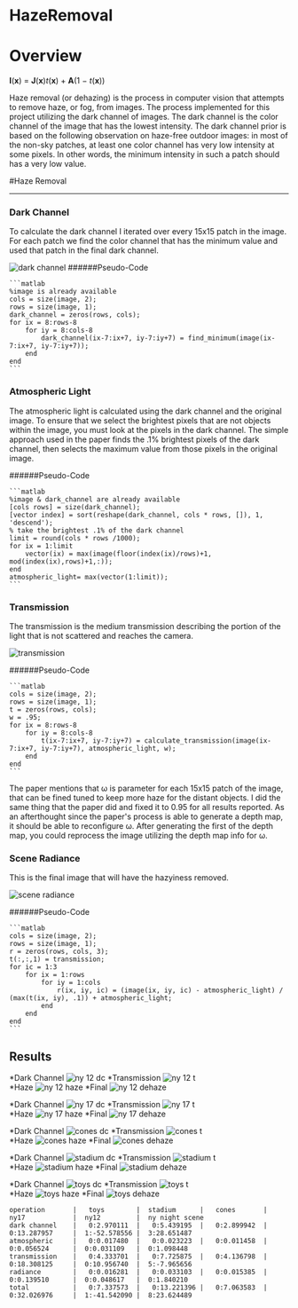 HazeRemoval
===========

Overview
====

**I**(**x**) = **J**(**x**)_t_(**x**) + **A**(1 − _t_(**x**))

Haze removal (or dehazing) is the process in computer vision that attempts to remove haze, or fog, from images. The process implemented for this project utilizing the dark channel of images.  The dark channel is the color channel of the image that has the lowest intensity.  The dark channel prior is based on the following observation on haze-free outdoor images: in most of the non-sky patches, at least one color channel has very low intensity at some pixels. In other words, the minimum intensity in such a patch should has a very low value. 


#Haze Removal

---

### Dark Channel

To calculate the dark channel I iterated over every 15x15 patch in the image. For each patch we find the color channel that has the minimum value and used that patch in the final dark channel.

![dark channel](https://github.com/KnownSubset/HazeRemoval/raw/master/dark_channel.png "dark channel") 
######Pseudo-Code
    
    ```matlab
    %image is already available
    cols = size(image, 2);
    rows = size(image, 1);
    dark_channel = zeros(rows, cols);
    for ix = 8:rows-8
        for iy = 8:cols-8
            dark_channel(ix-7:ix+7, iy-7:iy+7) = find_minimum(image(ix-7:ix+7, iy-7:iy+7));
        end
    end
    ```


### Atmospheric Light

The atmospheric light is calculated using the dark channel and the original image.  To ensure that we select the brightest pixels that are not objects within the image, you must look at the pixels in the dark channel.  The simple approach used in the paper finds the .1% brightest pixels of the dark channel, then selects the maximum value from those pixels in the original image.

######Pseudo-Code


    ```matlab
    %image & dark_channel are already available
    [cols rows] = size(dark_channel);
    [vector index] = sort(reshape(dark_channel, cols * rows, []), 1, 'descend');
    % take the brightest .1% of the dark channel
    limit = round(cols * rows /1000);
    for ix = 1:limit
        vector(ix) = max(image(floor(index(ix)/rows)+1, mod(index(ix),rows)+1,:));
    end
    atmospheric_light= max(vector(1:limit));
    ```

### Transmission

The transmission is the medium transmission describing the portion of the light that is not scattered and reaches the camera.

![transmission](https://github.com/KnownSubset/HazeRemoval/raw/master/transmission.png "transmission") 

######Pseudo-Code

    ```matlab
    cols = size(image, 2);
    rows = size(image, 1);
    t = zeros(rows, cols);
    w = .95;
    for ix = 8:rows-8
        for iy = 8:cols-8
            t(ix-7:ix+7, iy-7:iy+7) = calculate_transmission(image(ix-7:ix+7, iy-7:iy+7), atmospheric_light, w);
        end
    end
    ```
    
The paper mentions that ω is parameter for each 15x15 patch of the image, that can be fined tuned to keep more haze for the distant objects. I did the same thing that the paper did and fixed it to 0.95 for all results reported.  As an afterthought since the paper's process is able to generate a depth map, it should be able to reconfigure ω.  After generating the first of the depth map, you could reprocess the image utilizing the depth map info for ω.

### Scene Radiance

This is the final image that will have the hazyiness removed.  

![scene radiance](https://github.com/KnownSubset/HazeRemoval/raw/master/radiance.png "scene radiance") 

######Pseudo-Code

    ```matlab
    cols = size(image, 2);
    rows = size(image, 1);
    r = zeros(rows, cols, 3);
    t(:,:,1) = transmission;
    for ic = 1:3
        for ix = 1:rows
            for iy = 1:cols
                r(ix, iy, ic) = (image(ix, iy, ic) - atmospheric_light) / (max(t(ix, iy), .1)) + atmospheric_light;
            end
        end
    end
    ```

## Results

*Dark Channel
![ny 12 dc](https://github.com/KnownSubset/HazeRemoval/raw/master/ny12_dc.jpg "ny 12 dc") 
*Transmission
![ny 12 t](https://github.com/KnownSubset/HazeRemoval/raw/master/ny12_t.jpg "ny 12 t")   
*Haze
![ny 12 haze](https://github.com/KnownSubset/HazeRemoval/raw/master/ny12_haze.jpg "ny 12 haze")
*Final
![ny 12 dehaze](https://github.com/KnownSubset/HazeRemoval/raw/master/ny12_dehaze.jpg "ny 12 dehaze") 

*Dark Channel
![ny 17 dc](https://github.com/KnownSubset/HazeRemoval/raw/master/ny17_dc.jpg "ny 17 dc") 
*Transmission
![ny 17 t](https://github.com/KnownSubset/HazeRemoval/raw/master/ny17_t.jpg "ny 17 t")   
*Haze
![ny 17 haze](https://github.com/KnownSubset/HazeRemoval/raw/master/ny17_haze.jpg "ny 17 haze")
*Final
![ny 17 dehaze](https://github.com/KnownSubset/HazeRemoval/raw/master/ny17_dehaze.jpg "ny 17 dehaze") 

*Dark Channel
![cones dc](https://github.com/KnownSubset/HazeRemoval/raw/master/cones_dc.jpg "cones dc") 
*Transmission
![cones t](https://github.com/KnownSubset/HazeRemoval/raw/master/cones_t.jpg "cones t")   
*Haze
![cones haze](https://github.com/KnownSubset/HazeRemoval/raw/master/cones_haze.jpg "cones haze")
*Final
![cones dehaze](https://github.com/KnownSubset/HazeRemoval/raw/master/cones_dehaze.jpg "cones dehaze") 


*Dark Channel
![stadium dc](https://github.com/KnownSubset/HazeRemoval/raw/master/stadium_dc.jpg "stadium dc") 
*Transmission
![stadium t](https://github.com/KnownSubset/HazeRemoval/raw/master/stadium_t.jpg "stadium t")   
*Haze
![stadium haze](https://github.com/KnownSubset/HazeRemoval/raw/master/stadium_haze.jpg "stadium haze")
*Final
![stadium dehaze](https://github.com/KnownSubset/HazeRemoval/raw/master/stadium_dehaze.jpg "stadium dehaze") 

*Dark Channel
![toys dc](https://github.com/KnownSubset/HazeRemoval/raw/master/toys_dc.jpg "toys dc") 
*Transmission
![toys t](https://github.com/KnownSubset/HazeRemoval/raw/master/toys_t.jpg "toys t")   
*Haze
![toys haze](https://github.com/KnownSubset/HazeRemoval/raw/master/toys_haze.jpg "toys haze")
*Final
![toys dehaze](https://github.com/KnownSubset/HazeRemoval/raw/master/toys_dehaze.jpg "toys dehaze") 


    operation   	|	toys 		|  stadium	  	|   cones  		|   ny17 			|  ny12 		|  ny night scene 
    dark channel    |	0:2.970111 	|   0:5.439195  |   0:2.899942  |   0:13.287957 	|  1:-52.578556 |  3:28.651487 
    atmospheric     |	0:0.017480	|   0:0.023223  |   0:0.011458  |   0:0.056524		|  0:0.031109	|  0:1.098448  
    transmission    |	0:4.333701	|   0:7.725875  |   0:4.136798  |   0:18.308125		|  0:10.956740	|  5:-7.965656 
    radiance        |	0:0.016281  |   0:0.033103  |   0:0.015385  |   0:0.139510		|  0:0.048617	|  0:1.840210  
    total           |	0:7.337573  |   0:13.221396 |   0:7.063583  |   0:32.026976 	|  1:-41.542090 |  8:23.624489 